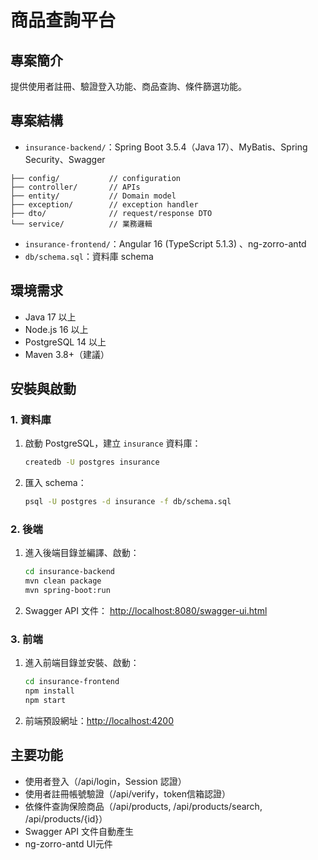 # 商品查詢平台

## 專案簡介
提供使用者註冊、驗證登入功能、商品查詢、條件篩選功能。


## 專案結構
- `insurance-backend/`：Spring Boot 3.5.4（Java 17）、MyBatis、Spring Security、Swagger
```
├── config/           // configuration
├── controller/       // APIs
├── entity/           // Domain model
├── exception/        // exception handler
├── dto/              // request/response DTO
└── service/          // 業務邏輯
```


- `insurance-frontend/`：Angular 16 (TypeScript 5.1.3) 、ng-zorro-antd
- `db/schema.sql`：資料庫 schema

## 環境需求
- Java 17 以上
- Node.js 16 以上
- PostgreSQL 14 以上
- Maven 3.8+（建議）

## 安裝與啟動

### 1. 資料庫
1. 啟動 PostgreSQL，建立 `insurance` 資料庫：
   ```bash
   createdb -U postgres insurance
   ```
2. 匯入 schema：
   ```bash
   psql -U postgres -d insurance -f db/schema.sql
   ```

### 2. 後端
1. 進入後端目錄並編譯、啟動：
   ```bash
   cd insurance-backend
   mvn clean package
   mvn spring-boot:run
   ```
2. Swagger API 文件： [http://localhost:8080/swagger-ui.html](http://localhost:8080/swagger-ui.html)

### 3. 前端
1. 進入前端目錄並安裝、啟動：
   ```bash
   cd insurance-frontend
   npm install
   npm start
   ```
2. 前端預設網址：[http://localhost:4200](http://localhost:4200)

## 主要功能
- 使用者登入（/api/login，Session 認證）
- 使用者註冊帳號驗證（/api/verify，token信箱認證）
- 依條件查詢保險商品（/api/products, /api/products/search, /api/products/{id}）
- Swagger API 文件自動產生
- ng-zorro-antd UI元件
